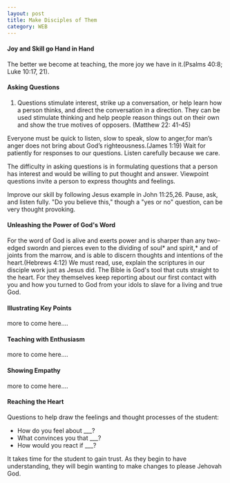 ```yaml
---
layout: post
title: Make Disciples of Them
category: WEB
---
```


#### Joy and Skill go Hand in Hand

The better we become at teaching, the more joy we have in it.(Psalms 40:8;
Luke 10:17, 21).

#### Asking Questions

1. Questions stimulate interest, strike up a conversation, or help learn how a person thinks, and direct the conversation in a direction. They can be used stimulate thinking and help people reason things out on their own and show the true motives of opposers. (Matthew 22: 41-45)

Everyone must be quick to listen, slow to speak, slow to anger,for man’s anger does not bring about God’s righteousness.(James 1:19) Wait for patiently for responses to our questions. Listen carefully because we care.

The difficulty in asking questions is in formulating questions that a person has interest and would be willing to put thought and answer. Viewpoint questions invite a person to express thoughts and feelings. 

Improve our skill by following Jesus example in John 11:25,26. Pause, ask, and listen fully. "Do you believe this," though a "yes or no" question, can be very thought provoking.

#### Unleashing the Power of God's Word

For the word of God is alive and exerts power and is sharper than any two-edged swordn and pierces even to the dividing of soul* and spirit,* and of joints from the marrow, and is able to discern thoughts and intentions of the heart.(Hebrews 4:12)
We must read, use, explain the scriptures in our disciple work just as Jesus did. The Bible is God's tool that cuts straight to the heart. For they themselves keep reporting about our first contact with you and how you turned to God from your idols to slave for a living and true God.

#### Illustrating Key Points

more to come here....

#### Teaching with Enthusiasm

more to come here....

#### Showing Empathy

more to come here....

#### Reaching the Heart

Questions to help draw the feelings and thought processes of the student: 
* How do you feel about ___?
* What convinces you that ___?
* How would you react if ___?

It takes time for the student to gain trust. As they begin to have understanding, they will begin wanting to make changes to please Jehovah God.
